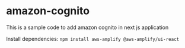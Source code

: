 # amazon-cognito
This is a sample code to add amazon cognito in next js application

Install dependencies:
```npm install aws-amplify @aws-amplify/ui-react```

